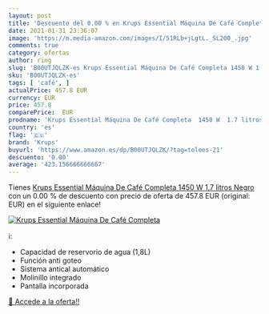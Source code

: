```yaml
---
layout: post
title: 'Descuento del 0.00 % en Krups Essential Máquina De Café Completa'
date: 2021-01-31 23:36:07
image: 'https://m.media-amazon.com/images/I/51RLb+jLgtL._SL200_.jpg'
comments: true
category: ofertas
author: ring
slug: 'B00UTJQLZK-es Krups Essential Máquina De Café Completa 1450 W 1.7 litros...'
sku: 'B00UTJQLZK-es'
tags: [ 'café', ]
actualPrice: 457.8 EUR
currency: EUR
price: 457.8
comparePrice:  EUR
prodname: 'Krups Essential Máquina De Café Completa  1450 W  1.7 litros  Negro'
country: 'es'
flag: '🇪🇸'
brand: 'Krups'
buyurl: 'https://www.amazon.es/dp/B00UTJQLZK/?tag=tolees-21'
descuento: '0.00'
average: '423.156666666667'
---
```


Tienes [Krups Essential Máquina De Café Completa  1450 W  1.7 litros  Negro](https://www.amazon.es/dp/B00UTJQLZK/?tag=tolees-21) con un 0.00 % de descuento con precio de oferta de 457.8 EUR (original:  EUR) en el siguiente enlace!

[![Krups Essential Máquina De Café Completa](https://m.media-amazon.com/images/I/51RLb+jLgtL._SL200_.jpg)](https://www.amazon.es/dp/B00UTJQLZK/?tag=tolees-21)

ℹ️:

- Capacidad de reservorio de agua (1,8L)
- Función anti goteo
- Sistema antical automático
- Molinillo integrado
- Pantalla incorporada

[🛒 Accede a la oferta!!](https://www.amazon.es/dp/B00UTJQLZK/?tag=tolees-21)
